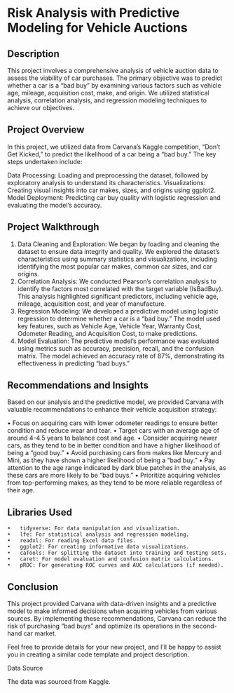 <h1>Risk Analysis with Predictive Modeling for Vehicle Auctions </h1>

<h2>Description</h2>

This project involves a comprehensive analysis of vehicle auction data to assess the viability of car purchases. The primary objective was to predict whether a car is a “bad buy” by examining various factors such as vehicle age, mileage, acquisition cost, make, and origin. We utilized statistical analysis, correlation analysis, and regression modeling techniques to achieve our objectives.

<h2>Project Overview</h2>

In this project, we utilized data from Carvana’s Kaggle competition, “Don’t Get Kicked,” to predict the likelihood of a car being a “bad buy.” The key steps undertaken include:

Data Processing: Loading and preprocessing the dataset, followed by exploratory analysis to understand its characteristics.
Visualizations: Creating visual insights into car makes, sizes, and origins using ggplot2.
Model Deployment: Predicting car buy quality with logistic regression and evaluating the model’s accuracy.

<h2>Project Walkthrough</h2>

1.	Data Cleaning and Exploration: We began by loading and cleaning the dataset to ensure data integrity and quality. We explored the dataset’s characteristics using summary statistics and visualizations, including identifying the most popular car makes, common car sizes, and car origins.
2.	Correlation Analysis: We conducted Pearson’s correlation analysis to identify the factors most correlated with the target variable (IsBadBuy). This analysis highlighted significant predictors, including vehicle age, mileage, acquisition cost, and year of manufacture.
3.	Regression Modeling: We developed a predictive model using logistic regression to determine whether a car is a “bad buy.” The model used key features, such as Vehicle Age, Vehicle Year, Warranty Cost, Odometer Reading, and Acquisition Cost, to make predictions.
4.	Model Evaluation: The predictive model’s performance was evaluated using metrics such as accuracy, precision, recall, and the confusion matrix. The model achieved an accuracy rate of 87%, demonstrating its effectiveness in predicting “bad buys.”

<h2>Recommendations and Insights</h2>

Based on our analysis and the predictive model, we provided Carvana with valuable recommendations to enhance their vehicle acquisition strategy:

•	Focus on acquiring cars with lower odometer readings to ensure better condition and reduce wear and tear.
•	Target cars with an average age of around 4-4.5 years to balance cost and age.
•	Consider acquiring newer cars, as they tend to be in better condition and have a higher likelihood of being a “good buy.”
•	Avoid purchasing cars from makes like Mercury and Mini, as they have shown a higher likelihood of being a “bad buy.”
•	Pay attention to the age range indicated by dark blue patches in the analysis, as these cars are more likely to be “bad buys.”
•	Prioritize acquiring vehicles from top-performing makes, as they tend to be more reliable regardless of their age.

<h2>Libraries Used</h2>

	•	tidyverse: For data manipulation and visualization.
	•	lfe: For statistical analysis and regression modeling.
	•	readxl: For reading Excel data files.
	•	ggplot2: For creating informative data visualizations.
	•	caTools: For splitting the dataset into training and testing sets.
	•	caret: For model evaluation and confusion matrix calculations.
	•	pROC: For generating ROC curves and AUC calculations (if needed).

<h2>Conclusion</h2>

This project provided Carvana with data-driven insights and a predictive model to make informed decisions when acquiring vehicles from various sources. By implementing these recommendations, Carvana can reduce the risk of purchasing “bad buys” and optimize its operations in the second-hand car market.

Feel free to provide details for your new project, and I’ll be happy to assist you in creating a similar code template and project description.

Data Source

The data was sourced from Kaggle.
